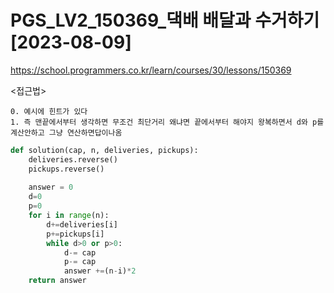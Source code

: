 # PGS_LV2_150369_댁배 배달과 수거하기[2023-08-09]
https://school.programmers.co.kr/learn/courses/30/lessons/150369

<접근법>
``` 
0. 예시에 힌트가 있다
1. 즉 맨끝에서부터 생각하면 무조건 최단거리 왜냐면 끝에서부터 해야지 왕복하면서 d와 p를 계산안하고 그냥 연산하면답이나옴 
```



```python
def solution(cap, n, deliveries, pickups):
    deliveries.reverse()
    pickups.reverse()
    
    answer = 0
    d=0
    p=0
    for i in range(n):
        d+=deliveries[i]
        p+=pickups[i]
        while d>0 or p>0:
            d-= cap
            p-= cap
            answer +=(n-i)*2
    return answer
```